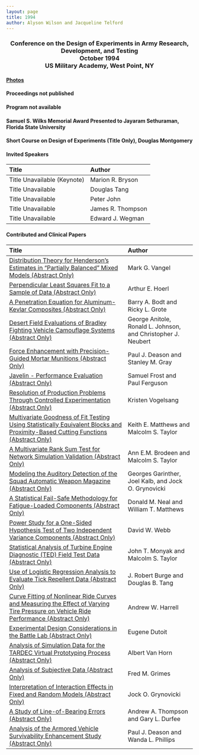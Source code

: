 ```yaml
---
layout: page
title: 1994
author: Alyson Wilson and Jacqueline Telford
---
```

<div align="center"><h3>Conference on the Design of Experiments in Army Research, Development, and Testing<br>
October 1994<br>
US Military Academy, West Point, NY</h3></div>


#### [Photos](https://alysongwilson.github.io/ACAS/DOE5/1994.pdf)

#### Proceedings not published 

#### Program not available

#### Samuel S. Wilks Memorial Award Presented to Jayaram Sethuraman, Florida State University

#### Short Course on Design of Experiments (Title Only), Douglas Montgomery


#### Invited Speakers

| Title | Author |
| :--- | :--- |
| Title Unavailable (Keynote) | Marion R. Bryson |
| Title Unavailable | Douglas Tang |
| Title Unavailable | Peter John |
| Title Unavailable | James R. Thompson |
| Title Unavailable | Edward J. Wegman |


#### Contributed and Clinical Papers

| Title | Author |
| :--- | :--- |
| [Distribution Theory for Henderson’s Estimates in “Partially Balanced” Mixed Models (Abstract Only)](https://alysongwilson.github.io/ACAS/DOE5/DOE40.pdf#page=1) | Mark G. Vangel |
| [Perpendicular Least Squares Fit to a Sample of Data (Abstract Only)](https://alysongwilson.github.io/ACAS/DOE5/DOE40.pdf#page=2) | Arthur E. Hoerl |
| [A Penetration Equation for Aluminum-Kevlar Composites (Abstract Only)](https://alysongwilson.github.io/ACAS/DOE5/DOE40.pdf#page=3) | Barry A. Bodt and Ricky L. Grote |
| [Desert Field Evaluations of Bradley Fighting Vehicle Camouflage Systems (Abstract Only)](https://alysongwilson.github.io/ACAS/DOE5/DOE40.pdf#page=4) | George Anitole, Ronald L. Johnson, and Christopher J. Neubert |
| [Force Enhancement with Precision-Guided Mortar Munitions (Abstract Only)](https://alysongwilson.github.io/ACAS/DOE5/DOE40.pdf#page=5) | Paul J. Deason and Stanley M. Gray |
| [Javelin - Performance Evaluation (Abstract Only)](https://alysongwilson.github.io/ACAS/DOE5/DOE40.pdf#page=6) | Samuel Frost and Paul Ferguson |
| [Resolution of Production Problems Through Controlled Experimentation (Abstract Only)](https://alysongwilson.github.io/ACAS/DOE5/DOE40.pdf#page=7) | Kristen Vogelsang |
| [Multivariate Goodness of Fit Testing Using Statistically Equivalent Blocks and Proximity-Based Cutting Functions (Abstract Only)](https://alysongwilson.github.io/ACAS/DOE5/DOE40.pdf#page=8) | Keith E. Matthews and Malcolm S. Taylor |
| [A Multivariate Rank Sum Test for Network Simulation Validation (Abstract Only)](https://alysongwilson.github.io/ACAS/DOE5/DOE40.pdf#page=9) | Ann E.M. Brodeen and Malcolm S. Taylor |
| [Modeling the Auditory Detection of the Squad Automatic Weapon Magazine (Abstract Only)](https://alysongwilson.github.io/ACAS/DOE5/DOE40.pdf#page=10) | Georges Garinther, Joel Kalb, and Jock O. Grynovicki |
| [A Statistical Fail-Safe Methodology for Fatigue-Loaded Components (Abstract Only)](https://alysongwilson.github.io/ACAS/DOE5/DOE40.pdf#page=11) | Donald M. Neal and William T. Matthews |
| [Power Study for a One-Sided Hypothesis Test of Two Independent Variance Components (Abstract Only)](https://alysongwilson.github.io/ACAS/DOE5/DOE40.pdf#page=12) | David W. Webb |
| [Statistical Analysis of Turbine Engine Diagnostic (TED) Field Test Data (Abstract Only)](https://alysongwilson.github.io/ACAS/DOE5/DOE40.pdf#page=13) | John T. Monyak and Malcolm S. Taylor |
| [Use of Logistic Regression Analysis to Evaluate Tick Repellent Data (Abstract Only)](https://alysongwilson.github.io/ACAS/DOE5/DOE40.pdf#page=14) | J. Robert Burge and Douglas B. Tang |
| [Curve Fitting of Nonlinear Ride Curves and Measuring the Effect of Varying Tire Pressure on Vehicle Ride Performance (Abstract Only)](https://alysongwilson.github.io/ACAS/DOE5/DOE40.pdf#page=15) | Andrew W. Harrell |
| [Experimental Design Considerations in the Battle Lab (Abstract Only)](https://alysongwilson.github.io/ACAS/DOE5/DOE40.pdf#page=16) | Eugene Dutoit |
| [Analysis of Simulation Data for the TARDEC Virtual Prototyping Process (Abstract Only)](https://alysongwilson.github.io/ACAS/DOE5/DOE40.pdf#page=17) | Albert Van Horn |
| [Analysis of Subjective Data (Abstract Only)](https://alysongwilson.github.io/ACAS/DOE5/DOE40.pdf#page=18) | Fred M. Grimes |
| [Interpretation of Interaction Effects in Fixed and Random Models (Abstract Only)](https://alysongwilson.github.io/ACAS/DOE5/DOE40.pdf#page=19) | Jock O. Grynovicki |
| [A Study of Line-of-Bearing Errors (Abstract Only)](https://alysongwilson.github.io/ACAS/DOE5/DOE40.pdf#page=20) | Andrew A. Thompson and Gary L. Durfee |
| [Analysis of the Armored Vehicle Survivability Enhancement Study (Abstract Only)](https://alysongwilson.github.io/ACAS/DOE5/DOE40.pdf#page=21) | Paul J. Deason and Wanda L. Phillips |
